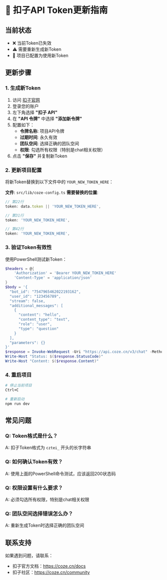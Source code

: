 # 🔑 扣子API Token更新指南

## 当前状态
- ❌ 当前Token已失效
- ⚠️ 需要重新生成新Token
- 🔄 项目已配置为使用新Token

## 更新步骤

### 1. 生成新Token
1. 访问 [扣子官网](https://coze.cn)
2. 登录您的账户
3. 左下角选择 **"扣子 API"**
4. 在 **"API 令牌"** 中选择 **"添加新令牌"**
5. 配置如下：
   - **令牌名称**: 项目API令牌
   - **过期时间**: 永久有效
   - **团队空间**: 选择正确的团队空间
   - **权限**: 勾选所有权限（特别是chat相关权限）
6. 点击 **"保存"** 并复制新Token

### 2. 更新项目配置
将新Token替换到以下文件中的 `YOUR_NEW_TOKEN_HERE`：

**文件**: `src/lib/coze-config.ts`
**需要替换的位置**:
```typescript
// 第22行
token: data.token || 'YOUR_NEW_TOKEN_HERE',

// 第31行  
token: 'YOUR_NEW_TOKEN_HERE',

// 第42行
token: 'YOUR_NEW_TOKEN_HERE',
```

### 3. 验证Token有效性
使用PowerShell测试新Token：
```powershell
$headers = @{
    'Authorization' = 'Bearer YOUR_NEW_TOKEN_HERE'
    'Content-Type' = 'application/json'
}
$body = '{
  "bot_id": "7547965462022193162",
  "user_id": "123456789",
  "stream": false,
  "additional_messages": [
    {
      "content": "hello",
      "content_type": "text",
      "role": "user",
      "type": "question"
    }
  ],
  "parameters": {}
}'
$response = Invoke-WebRequest -Uri "https://api.coze.cn/v3/chat" -Method POST -Headers $headers -Body $body
Write-Host "Status: $($response.StatusCode)"
Write-Host "Content: $($response.Content)"
```

### 4. 重启项目
```bash
# 停止当前项目
Ctrl+C

# 重新启动
npm run dev
```

## 常见问题

### Q: Token格式是什么？
A: 扣子Token格式为 `cztei_` 开头的长字符串

### Q: 如何确认Token有效？
A: 使用上面的PowerShell命令测试，应该返回200状态码

### Q: 权限设置有什么要求？
A: 必须勾选所有权限，特别是chat相关权限

### Q: 团队空间选择错误怎么办？
A: 重新生成Token时选择正确的团队空间

## 联系支持
如果遇到问题，请联系：
- 扣子官方文档：https://coze.cn/docs
- 扣子社区：https://coze.cn/community
